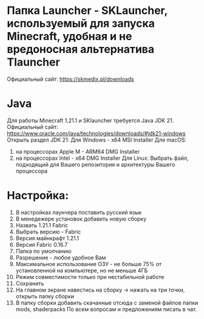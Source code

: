 # Папка Launcher - SKLauncher, используемый для запуска Minecraft, удобная и не вредоносная альтернатива Tlauncher
Официальный сайт: https://skmedix.pl/downloads

# Java
Для работы Minecraft 1.21.1 и SKlauncher требуется Java JDK 21. Официальный сайт: https://www.oracle.com/java/technologies/downloads/#jdk21-windows
Открыть раздел JDK 21:
Для Windows - x64 MSI Installer
Для macOS:
  1. на процессорах Apple M - ARM64 DMG Installer
  2. на процессорах Intel - x64 DMG Installer
Для Linux:
Выбрать файл, подходящий для Вашего репозитория и архитектуры Вашего процессора

# Настройка:
1. В настройках лаунчера поставить русский язык 
2. В менедежере установок добавить новую сборку
  1. Назвать 1.21.1 Fabric
  2. Выбрать версию - Fabric
  3. Версия майнкрафт 1.21.1
  4. Версия Fabric 0.16.7
  5. Папка по умолчанию
  6. Разрешение - любое удобное Вам
  7. Максимальное использование ОЗУ - не больше 75% от установленной на компьютере, но не меньше 4ГБ
  8. Режим совместимости только при нестабильной работе
  9. Сохранить
3. На главном экране навестись на сборку -> нажать на три точки, открыть папку сборки
4. В папку сборки добавить скачанные отсюда с заменой файлов папки mods, shaderpacks
По всем вопросам и предложениям писать в чат.
